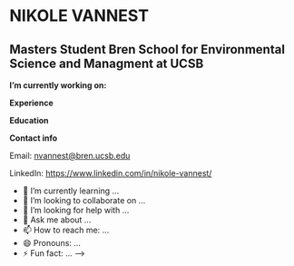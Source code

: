 # NIKOLE VANNEST
## Masters Student Bren School for Environmental Science and Managment at UCSB

**I’m currently working on:** 

**Experience**

**Education**

**Contact info**

Email: nvannest@bren.ucsb.edu 

LinkedIn: https://www.linkedin.com/in/nikole-vannest/

- 🌱 I’m currently learning ...
- 👯 I’m looking to collaborate on ...
- 🤔 I’m looking for help with ...
- 💬 Ask me about ...
- 📫 How to reach me: ...
- 😄 Pronouns: ...
- ⚡ Fun fact: ...
-->
